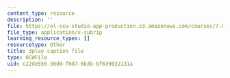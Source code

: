 ```yaml
---
content_type: resource
description: ''
file: https://ol-ocw-studio-app-production.s3.amazonaws.com/courses/7-016-introductory-biology-fall-2018/c22de55636d9f6d76b3bbf639032131a_7xJPSuSVmSk.srt
file_type: application/x-subrip
learning_resource_types: []
resourcetype: Other
title: 3play caption file
type: OCWFile
uid: c22de556-36d9-f6d7-6b3b-bf639032131a
---
```

